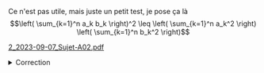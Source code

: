 Ce n'est pas utile, mais juste un petit test, je pose ça là
$$\left( \sum_{k=1}^n a_k b_k \right)^2 \leq \left( \sum_{k=1}^n a_k^2 \right) \left( \sum_{k=1}^n b_k^2 \right)$$

 [2_2023-09-07_Sujet-A02.pdf](2_2023-09-07_Sujet-A02.pdf) 
<details>
<summary>Correction</summary>
Ex 1 


| Niveaux | Sommet |
| ------- | ------ |
| 0       | A,D    |
| 1       | B,E    |
| 2       | C,F    |
| 3       | G      |
| 4       | H      |

Ex 2
Tableau de successeurs.

| Sommet | Successeur |
| ------ | ---------- |
| A      | B          |
| B      | C, F       |
| C      | G          |
| D      | E          | 
| E      | F          |
| F      | G          |
| G      | H          |
| H      | Fin        |


Ex 3

![Graph-mpm](1694799788633.jpg)

</details>